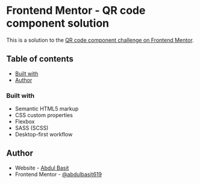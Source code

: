# Frontend Mentor - QR code component solution

This is a solution to the [QR code component challenge on Frontend Mentor](https://www.frontendmentor.io/challenges/qr-code-component-iux_sIO_H).

## Table of contents

- [Built with](#built-with)
- [Author](#author)

### Built with

- Semantic HTML5 markup
- CSS custom properties
- Flexbox
- SASS (SCSS)
- Desktop-first workflow

## Author

- Website - [Abdul Basit](https://qr-code-practice-ab.netlify.app/)
- Frontend Mentor - [@abdulbasit619](https://www.frontendmentor.io/profile/abdulbasit619)
